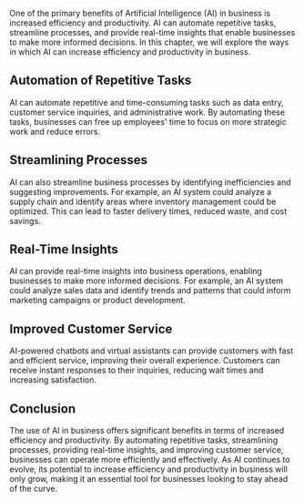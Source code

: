 
One of the primary benefits of Artificial Intelligence (AI) in business is increased efficiency and productivity. AI can automate repetitive tasks, streamline processes, and provide real-time insights that enable businesses to make more informed decisions. In this chapter, we will explore the ways in which AI can increase efficiency and productivity in business.

Automation of Repetitive Tasks
------------------------------

AI can automate repetitive and time-consuming tasks such as data entry, customer service inquiries, and administrative work. By automating these tasks, businesses can free up employees' time to focus on more strategic work and reduce errors.

Streamlining Processes
----------------------

AI can also streamline business processes by identifying inefficiencies and suggesting improvements. For example, an AI system could analyze a supply chain and identify areas where inventory management could be optimized. This can lead to faster delivery times, reduced waste, and cost savings.

Real-Time Insights
------------------

AI can provide real-time insights into business operations, enabling businesses to make more informed decisions. For example, an AI system could analyze sales data and identify trends and patterns that could inform marketing campaigns or product development.

Improved Customer Service
-------------------------

AI-powered chatbots and virtual assistants can provide customers with fast and efficient service, improving their overall experience. Customers can receive instant responses to their inquiries, reducing wait times and increasing satisfaction.

Conclusion
----------

The use of AI in business offers significant benefits in terms of increased efficiency and productivity. By automating repetitive tasks, streamlining processes, providing real-time insights, and improving customer service, businesses can operate more efficiently and effectively. As AI continues to evolve, its potential to increase efficiency and productivity in business will only grow, making it an essential tool for businesses looking to stay ahead of the curve.
